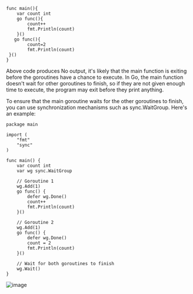 ```golang
func main(){
    var count int
    go func(){
        count++
        fmt.Println(count)
    }()
   go func(){
        count=2
        fmt.Println(count)
 }()
}
```
Above code produces No output, it's likely that the main function is exiting before the goroutines have a chance to execute. In Go, the main function doesn't wait for other goroutines to finish, so if they are not given enough time to execute, the program may exit before they print anything.

To ensure that the main goroutine waits for the other goroutines to finish, you can use synchronization mechanisms such as sync.WaitGroup. Here's an example:

```golang
package main

import (
	"fmt"
	"sync"
)

func main() {
	var count int
	var wg sync.WaitGroup

	// Goroutine 1
	wg.Add(1)
	go func() {
		defer wg.Done()
		count++
		fmt.Println(count)
	}()

	// Goroutine 2
	wg.Add(1)
	go func() {
		defer wg.Done()
		count = 2
		fmt.Println(count)
	}()

	// Wait for both goroutines to finish
	wg.Wait()
}
```
![image](https://github.com/MeSabya/Golang/assets/33947539/5119daa0-236a-4d42-a54e-5003116c9ce5)
